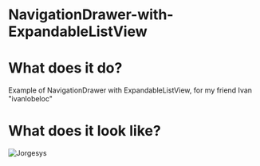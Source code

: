 # NavigationDrawer-with-ExpandableListView

# What does it do?
Example of NavigationDrawer with ExpandableListView, for my friend Ivan "ivanlobeloc"

# What does it look like?

![Jorgesys](https://i.stack.imgur.com/NFMbr.gif)
